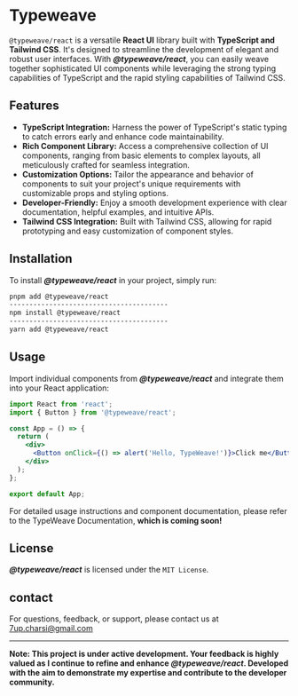 # Typeweave

`@typeweave/react` is a versatile **React UI** library built with **TypeScript and Tailwind CSS**. It's designed to streamline the development of elegant and robust user interfaces. With **_@typeweave/react_**, you can easily weave together sophisticated UI components while leveraging the strong typing capabilities of TypeScript and the rapid styling capabilities of Tailwind CSS.

## Features

- **TypeScript Integration:** Harness the power of TypeScript's static typing to catch errors early and enhance code maintainability.
- **Rich Component Library:** Access a comprehensive collection of UI components, ranging from basic elements to complex layouts, all meticulously crafted for seamless integration.
- **Customization Options:** Tailor the appearance and behavior of components to suit your project's unique requirements with customizable props and styling options.
- **Developer-Friendly:** Enjoy a smooth development experience with clear documentation, helpful examples, and intuitive APIs.
- **Tailwind CSS Integration:** Built with Tailwind CSS, allowing for rapid prototyping and easy customization of component styles.

## Installation

To install **_@typeweave/react_** in your project, simply run:

```bash
pnpm add @typeweave/react
----------------------------------------
npm install @typeweave/react
----------------------------------------
yarn add @typeweave/react
```

## Usage

Import individual components from **_@typeweave/react_** and integrate them into your React application:

```jsx
import React from 'react';
import { Button } from '@typeweave/react';

const App = () => {
  return (
    <div>
      <Button onClick={() => alert('Hello, TypeWeave!')}>Click me</Button>
    </div>
  );
};

export default App;
```

For detailed usage instructions and component documentation, please refer to the TypeWeave Documentation, **which is coming soon!**

## License

**_@typeweave/react_** is licensed under the `MIT License`.

## contact

For questions, feedback, or support, please contact us at 7up.charsi@gmail.com

---

**Note: This project is under active development. Your feedback is highly valued as I continue to refine and enhance _@typeweave/react_. Developed with the aim to demonstrate my expertise and contribute to the developer community.**

